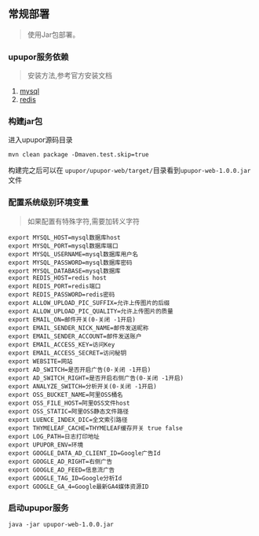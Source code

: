 ## 常规部署
> 使用Jar包部署。


### upupor服务依赖
> 安装方法,参考官方安装文档
1. [mysql](https://dev.mysql.com/doc/refman/8.0/en/installing.html) 
2. [redis](https://redis.io/topics/quickstart) 


### 构建jar包
进入upupor源码目录
```
mvn clean package -Dmaven.test.skip=true
```
构建完之后可以在 `upupor/upupor-web/target/`目录看到`upupor-web-1.0.0.jar`文件

### 配置系统级别环境变量
> 如果配置有特殊字符,需要加转义字符
```
export MYSQL_HOST=mysql数据库host
export MYSQL_PORT=mysql数据库端口
export MYSQL_USERNAME=mysql数据库用户名
export MYSQL_PASSWORD=mysql数据库密码
export MYSQL_DATABASE=mysql数据库
export REDIS_HOST=redis host
export REDIS_PORT=redis端口
export REDIS_PASSWORD=redis密码
export ALLOW_UPLOAD_PIC_SUFFIX=允许上传图片的后缀
export ALLOW_UPLOAD_PIC_QUALITY=允许上传图片的质量
export EMAIL_ON=邮件开关(0-关闭 -1开启)
export EMAIL_SENDER_NICK_NAME=邮件发送昵称
export EMAIL_SENDER_ACCOUNT=邮件发送账户
export EMAIL_ACCESS_KEY=访问Key
export EMAIL_ACCESS_SECRET=访问秘钥 
export WEBSITE=网站
export AD_SWITCH=是否开启广告(0-关闭 -1开启)
export AD_SWITCH_RIGHT=是否开启右侧广告(0-关闭 -1开启)
export ANALYZE_SWITCH=分析开关(0-关闭 -1开启)
export OSS_BUCKET_NAME=阿里OSS桶名
export OSS_FILE_HOST=阿里OSS文件host
export OSS_STATIC=阿里OSS静态文件路径
export LUENCE_INDEX_DIC=全文索引路径
export THYMELEAF_CACHE=THYMELEAF缓存开关 true false
export LOG_PATH=日志打印地址
export UPUPOR_ENV=环境
export GOOGLE_DATA_AD_CLIENT_ID=Google广告Id
export GOOGLE_AD_RIGHT=右侧广告
export GOOGLE_AD_FEED=信息流广告
export GOOGLE_TAG_ID=Google分析Id
export GOOGLE_GA_4=Google最新GA4媒体资源ID
```

### 启动upupor服务
```
java -jar upupor-web-1.0.0.jar
```

